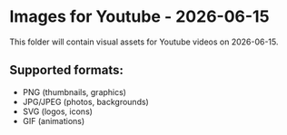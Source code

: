 # Images for Youtube - 2026-06-15

This folder will contain visual assets for Youtube videos on 2026-06-15.

## Supported formats:
- PNG (thumbnails, graphics)
- JPG/JPEG (photos, backgrounds)
- SVG (logos, icons)
- GIF (animations)
